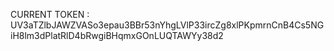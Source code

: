CURRENT TOKEN : 
UV3aTZlbJAWZVASo3epau3BBr53nYhgLVlP33ircZg8xlPKpmrnCnB4Cs5NGiH8lm3dPlatRlD4bRwgiBHqmxGOnLUQTAWYy38d2
